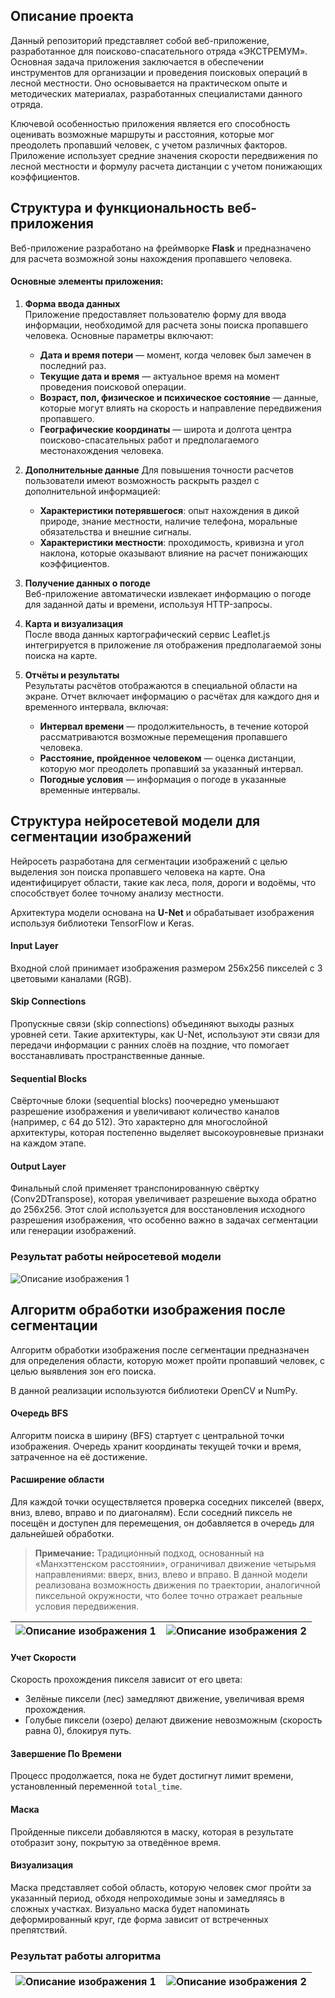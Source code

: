 ## Описание проекта

Данный репозиторий представляет собой веб-приложение, разработанное для поисково-спасательного отряда «ЭКСТРЕМУМ». Основная задача приложения заключается в обеспечении инструментов для организации и проведения поисковых операций в лесной местности. Оно основывается на практическом опыте и методических материалах, разработанных специалистами данного отряда.

Ключевой особенностью приложения является его способность оценивать возможные маршруты и расстояния, которые мог преодолеть пропавший человек, с учетом различных факторов. Приложение использует средние значения скорости передвижения по лесной местности и формулу расчета дистанции с учетом понижающих коэффициентов.

## Структура и функциональность веб-приложения

Веб-приложение разработано на фреймворке **Flask** и предназначено для расчета возможной зоны нахождения пропавшего человека.

#### Основные элементы приложения:

1. **Форма ввода данных**  
   Приложение предоставляет пользователю форму для ввода информации, необходимой для расчета зоны поиска пропавшего человека. Основные параметры включают:
   - **Дата и время потери** — момент, когда человек был замечен в последний раз.
   - **Текущие дата и время** — актуальное время на момент проведения поисковой операции.
   - **Возраст, пол, физическое и психическое состояние** — данные, которые могут влиять на скорость и направление передвижения пропавшего.
   - **Географические координаты** — широта и долгота центра поисково-спасательных работ и предполагаемого местонахождения человека.

2. **Дополнительные данные**
   Для повышения точности расчетов пользователи имеют возможность раскрыть раздел с дополнительной информацией:
   - **Характеристики потерявшегося**: опыт нахождения в дикой природе, знание местности, наличие телефона, моральные обязательства и внешние сигналы.
   - **Характеристики местности**: проходимость, кривизна и угол наклона, которые оказывают влияние на расчет понижающих коэффициентов.

3. **Получение данных о погоде**  
   Веб-приложение автоматически извлекает информацию о погоде для заданной даты и времени, используя HTTP-запросы.

4. **Карта и визуализация**  
   После ввода данных картографический сервис Leaflet.js интегрируется в приложение ля отображения предполагаемой зоны поиска на карте.

5. **Отчёты и результаты**  
   Результаты расчётов отображаются в специальной области на экране. Отчет включает информацию о расчётах для каждого дня и временного интервала, включая:
   - **Интервал времени** — продолжительность, в течение которой рассматриваются возможные перемещения пропавшего человека.
   - **Расстояние, пройденное человеком** — оценка дистанции, которую мог преодолеть пропавший за указанный интервал.
   - **Погодные условия** — информация о погоде в указанные временные интервалы.

## Структура нейросетевой модели для сегментации изображений

Нейросеть разработана для сегментации изображений с целью выделения зон поиска пропавшего человека на карте. Она идентифицирует области, такие как леса, поля, дороги и водоёмы, что способствует более точному анализу местности.

Архитектура модели основана на **U-Net** и обрабатывает изображения используя библиотеки TensorFlow и Keras.

#### Input Layer
Входной слой принимает изображения размером 256x256 пикселей с 3 цветовыми каналами (RGB).

#### Skip Connections
Пропускные связи (skip connections) объединяют выходы разных уровней сети. Такие архитектуры, как U-Net, используют эти связи для передачи информации с ранних слоёв на поздние, что помогает восстанавливать пространственные данные.

#### Sequential Blocks
Свёрточные блоки (sequential blocks) поочередно уменьшают разрешение изображения и увеличивают количество каналов (например, с 64 до 512). Это характерно для многослойной архитектуры, которая постепенно выделяет высокоуровневые признаки на каждом этапе.

#### Output Layer
Финальный слой применяет транспонированную свёртку (Conv2DTranspose), которая увеличивает разрешение выхода обратно до 256x256. Этот слой используется для восстановления исходного разрешения изображения, что особенно важно в задачах сегментации или генерации изображений.

### Результат работы нейросетевой модели

![Описание изображения 1](image/figura_1.png)


## Алгоритм обработки изображения после сегментации

Алгоритм обработки изображения после сегментации предназначен для определения области, которую может пройти пропавший человек, с целью выявления зон его поиска. 

В данной реализации используются библиотеки OpenCV и NumPy.

#### Очередь BFS
Алгоритм поиска в ширину (BFS) стартует с центральной точки изображения. Очередь хранит координаты текущей точки и время, затраченное на её достижение.

#### Расширение области
Для каждой точки осуществляется проверка соседних пикселей (вверх, вниз, влево, вправо и по диагоналям). Если соседний пиксель не посещён и доступен для перемещения, он добавляется в очередь для дальнейшей обработки.

> **Примечание:** Традиционный подход, основанный на «Манхэттенском расстоянии», ограничивал движение четырьмя направлениями: вверх, вниз, влево и вправо. В данной модели реализована возможность движения по траектории, аналогичной пиксельной окружности, что более точно отражает реальные условия передвижения.

| ![Описание изображения 1](image/figura_2.png) | ![Описание изображения 2](image/figura_3.png) |
|----------------------------------------|----------------------------------------|


#### Учет Скорости
Скорость прохождения пикселя зависит от его цвета:
- Зелёные пиксели (лес) замедляют движение, увеличивая время прохождения.
- Голубые пиксели (озеро) делают движение невозможным (скорость равна 0), блокируя путь.

#### Завершение По Времени
Процесс продолжается, пока не будет достигнут лимит времени, установленный переменной `total_time`.

#### Маска
Пройденные пиксели добавляются в маску, которая в результате отобразит зону, покрытую за отведённое время.

#### Визуализация
Маска представляет собой область, которую человек смог пройти за указанный период, обходя непроходимые зоны и замедляясь в сложных участках. Визуально маска будет напоминать деформированный круг, где форма зависит от встреченных препятствий.

### Результат работы алгоритма

| ![Описание изображения 1](image/figura_4.png) | ![Описание изображения 2](image/figura_5.png) |
|----------------------------------------|----------------------------------------|
